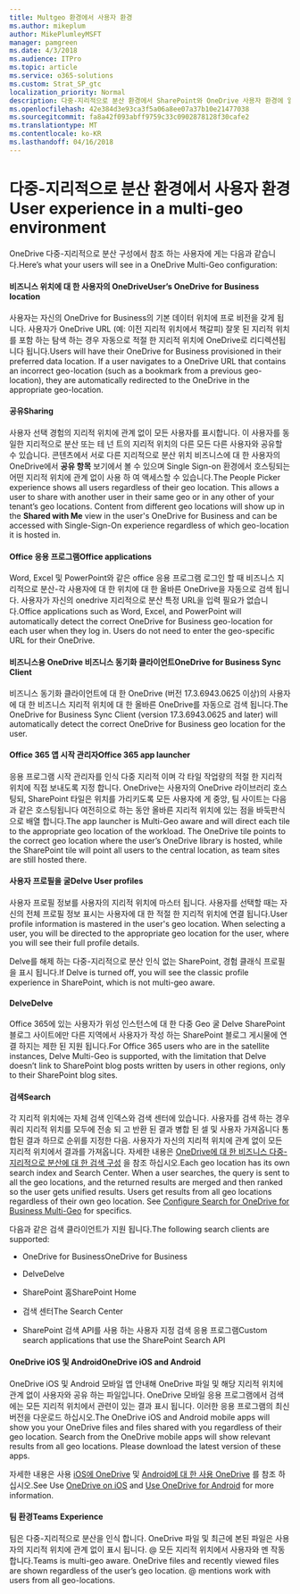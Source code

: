 ```yaml
---
title: Multgeo 환경에서 사용자 환경
ms.author: mikeplum
author: MikePlumleyMSFT
manager: pamgreen
ms.date: 4/3/2018
ms.audience: ITPro
ms.topic: article
ms.service: o365-solutions
ms.custom: Strat_SP_gtc
localization_priority: Normal
description: 다중-지리적으로 분산 환경에서 SharePoint와 OneDrive 사용자 환경에 알아봅니다.
ms.openlocfilehash: 42e384d3e93ca3f5a06a8ee07a37b10e21477038
ms.sourcegitcommit: fa8a42f093abff9759c33c0902878128f30cafe2
ms.translationtype: MT
ms.contentlocale: ko-KR
ms.lasthandoff: 04/16/2018
---
```

# <a name="user-experience-in-a-multi-geo-environment"></a><span data-ttu-id="a11f2-103">다중-지리적으로 분산 환경에서 사용자 환경</span><span class="sxs-lookup"><span data-stu-id="a11f2-103">User experience in a multi-geo environment</span></span>

<span data-ttu-id="a11f2-104">OneDrive 다중-지리적으로 분산 구성에서 참조 하는 사용자에 게는 다음과 같습니다.</span><span class="sxs-lookup"><span data-stu-id="a11f2-104">Here’s what your users will see in a OneDrive Multi-Geo configuration:</span></span>

#### <a name="users-onedrive-for-business-location"></a><span data-ttu-id="a11f2-105">비즈니스 위치에 대 한 사용자의 OneDrive</span><span class="sxs-lookup"><span data-stu-id="a11f2-105">User’s OneDrive for Business location</span></span>

<span data-ttu-id="a11f2-p101">사용자는 자신의 OneDrive for Business의 기본 데이터 위치에 프로 비전을 갖게 됩니다. 사용자가 OneDrive URL (예: 이전 지리적 위치에서 책갈피) 잘못 된 지리적 위치를 포함 하는 탐색 하는 경우 자동으로 적절 한 지리적 위치에 OneDrive로 리디렉션됩니다 됩니다.</span><span class="sxs-lookup"><span data-stu-id="a11f2-p101">Users will have their OneDrive for Business provisioned in their preferred data location. If a user navigates to a OneDrive URL that contains an incorrect geo-location (such as a bookmark from a previous geo-location), they are automatically redirected to the OneDrive in the appropriate geo-location.</span></span>

#### <a name="sharing"></a><span data-ttu-id="a11f2-108">공유</span><span class="sxs-lookup"><span data-stu-id="a11f2-108">Sharing</span></span>

<span data-ttu-id="a11f2-p102">사용자 선택 경험의 지리적 위치에 관계 없이 모든 사용자를 표시합니다. 이 사용자를 동일한 지리적으로 분산 또는 테 넌 트의 지리적 위치의 다른 모든 다른 사용자와 공유할 수 있습니다. 콘텐츠에서 서로 다른 지리적으로 분산 위치 비즈니스에 대 한 사용자의 OneDrive에서 **공유 항목** 보기에서 볼 수 있으며 Single Sign-on 환경에서 호스팅되는 어떤 지리적 위치에 관계 없이 사용 하 여 액세스할 수 있습니다.</span><span class="sxs-lookup"><span data-stu-id="a11f2-p102">The People Picker experience shows all users regardless of their geo location. This allows a user to share with another user in their same geo or in any other of your tenant’s geo locations. Content from different geo locations will show up in the **Shared with Me** view in the user's OneDrive for Business and can be accessed with Single-Sign-On experience regardless of which geo-location it is hosted in.</span></span>

#### <a name="office-applications"></a><span data-ttu-id="a11f2-112">Office 응용 프로그램</span><span class="sxs-lookup"><span data-stu-id="a11f2-112">Office applications</span></span>

<span data-ttu-id="a11f2-p103">Word, Excel 및 PowerPoint와 같은 office 응용 프로그램 로그인 할 때 비즈니스 지리적으로 분산-각 사용자에 대 한 위치에 대 한 올바른 OneDrive을 자동으로 검색 됩니다. 사용자가 자신의 onedrive 지리적으로 분산 특정 URL을 입력 필요가 없습니다.</span><span class="sxs-lookup"><span data-stu-id="a11f2-p103">Office applications such as Word, Excel, and PowerPoint will automatically detect the correct OneDrive for Business geo-location for each user when they log in. Users do not need to enter the geo-specific URL for their OneDrive.</span></span>

#### <a name="onedrive-for-business-sync-client"></a><span data-ttu-id="a11f2-115">비즈니스용 OneDrive 비즈니스 동기화 클라이언트</span><span class="sxs-lookup"><span data-stu-id="a11f2-115">OneDrive for Business Sync Client</span></span>

<span data-ttu-id="a11f2-116">비즈니스 동기화 클라이언트에 대 한 OneDrive (버전 17.3.6943.0625 이상)의 사용자에 대 한 비즈니스 지리적 위치에 대 한 올바른 OneDrive를 자동으로 검색 됩니다.</span><span class="sxs-lookup"><span data-stu-id="a11f2-116">The OneDrive for Business Sync Client (version 17.3.6943.0625 and later) will automatically detect the correct OneDrive for Business geo location for the user.</span></span>

#### <a name="office-365-app-launcher"></a><span data-ttu-id="a11f2-117">Office 365 앱 시작 관리자</span><span class="sxs-lookup"><span data-stu-id="a11f2-117">Office 365 app launcher</span></span>

<span data-ttu-id="a11f2-p104">응용 프로그램 시작 관리자를 인식 다중 지리적 이며 각 타일 작업량의 적절 한 지리적 위치에 직접 보내도록 지정 합니다. OneDrive는 사용자의 OneDrive 라이브러리 호스팅되, SharePoint 타일은 위치를 가리키도록 모든 사용자에 게 중앙, 팀 사이트는 다음과 같은 호스팅됩니다 여전히으로 하는 동안 올바른 지리적 위치에 있는 점을 바둑판식으로 배열 합니다.</span><span class="sxs-lookup"><span data-stu-id="a11f2-p104">The app launcher is Multi-Geo aware and will direct each tile to the appropriate geo location of the workload. The OneDrive tile points to the correct geo location where the user’s OneDrive library is hosted, while the SharePoint tile will point all users to the central location, as team sites are still hosted there.</span></span>

#### <a name="delve-user-profiles"></a><span data-ttu-id="a11f2-120">사용자 프로필을 굴</span><span class="sxs-lookup"><span data-stu-id="a11f2-120">Delve User profiles</span></span>

<span data-ttu-id="a11f2-p105">사용자 프로필 정보를 사용자의 지리적 위치에 마스터 됩니다. 사용자를 선택할 때는 자신의 전체 프로필 정보 표시는 사용자에 대 한 적절 한 지리적 위치에 연결 됩니다.</span><span class="sxs-lookup"><span data-stu-id="a11f2-p105">User profile information is mastered in the user's geo location. When selecting a user, you will be directed to the appropriate geo location for the user, where you will see their full profile details.</span></span>

<span data-ttu-id="a11f2-123">Delve를 해제 하는 다중-지리적으로 분산 인식 없는 SharePoint, 경험 클래식 프로필을 표시 됩니다.</span><span class="sxs-lookup"><span data-stu-id="a11f2-123">If Delve is turned off, you will see the classic profile experience in SharePoint, which is not multi-geo aware.</span></span>

#### <a name="delve"></a><span data-ttu-id="a11f2-124">Delve</span><span class="sxs-lookup"><span data-stu-id="a11f2-124">Delve</span></span>

<span data-ttu-id="a11f2-125">Office 365에 있는 사용자가 위성 인스턴스에 대 한 다중 Geo 굴 Delve SharePoint 블로그 사이트에만 다른 지역에서 사용자가 작성 하는 SharePoint 블로그 게시물에 연결 하지는 제한 된 지원 됩니다.</span><span class="sxs-lookup"><span data-stu-id="a11f2-125">For Office 365 users who are in the satellite instances, Delve Multi-Geo is supported, with the limitation that Delve doesn’t link to SharePoint blog posts written by users in other regions, only to their SharePoint blog sites.</span></span>

#### <a name="search"></a><span data-ttu-id="a11f2-126">검색</span><span class="sxs-lookup"><span data-stu-id="a11f2-126">Search</span></span>

<span data-ttu-id="a11f2-p106">각 지리적 위치에는 자체 검색 인덱스와 검색 센터에 있습니다. 사용자를 검색 하는 경우 쿼리 지리적 위치를 모두에 전송 되 고 반환 된 결과 병합 된 셀 및 사용자 가져옵니다 통합된 결과 하므로 순위를 지정한 다음. 사용자가 자신의 지리적 위치에 관계 없이 모든 지리적 위치에서 결과를 가져옵니다. 자세한 내용은 [OneDrive에 대 한 비즈니스 다중-지리적으로 분산에 대 한 검색 구성](configure-search-for-multi-geo.md) 을 참조 하십시오.</span><span class="sxs-lookup"><span data-stu-id="a11f2-p106">Each geo location has its own search index and Search Center. When a user searches, the query is sent to all the geo locations, and the returned results are merged and then ranked so the user gets unified results. Users get results from all geo locations regardless of their own geo location. See [Configure Search for OneDrive for Business Multi-Geo](configure-search-for-multi-geo.md) for specifics.</span></span>

<span data-ttu-id="a11f2-131">다음과 같은 검색 클라이언트가 지원 됩니다.</span><span class="sxs-lookup"><span data-stu-id="a11f2-131">The following search clients are supported:</span></span>

-   <span data-ttu-id="a11f2-132">OneDrive for Business</span><span class="sxs-lookup"><span data-stu-id="a11f2-132">OneDrive for Business</span></span>

-   <span data-ttu-id="a11f2-133">Delve</span><span class="sxs-lookup"><span data-stu-id="a11f2-133">Delve</span></span>

-   <span data-ttu-id="a11f2-134">SharePoint 홈</span><span class="sxs-lookup"><span data-stu-id="a11f2-134">SharePoint Home</span></span>

-   <span data-ttu-id="a11f2-135">검색 센터</span><span class="sxs-lookup"><span data-stu-id="a11f2-135">The Search Center</span></span>

-   <span data-ttu-id="a11f2-136">SharePoint 검색 API를 사용 하는 사용자 지정 검색 응용 프로그램</span><span class="sxs-lookup"><span data-stu-id="a11f2-136">Custom search applications that use the SharePoint Search API</span></span>

#### <a name="onedrive-ios-and-android"></a><span data-ttu-id="a11f2-137">OneDrive iOS 및 Android</span><span class="sxs-lookup"><span data-stu-id="a11f2-137">OneDrive iOS and Android</span></span> 

<span data-ttu-id="a11f2-p107">OneDrive iOS 및 Android 모바일 앱 안내해 OneDrive 파일 및 해당 지리적 위치에 관계 없이 사용자와 공유 하는 파일입니다. OneDrive 모바일 응용 프로그램에서 검색에는 모든 지리적 위치에서 관련이 있는 결과 표시 됩니다. 이러한 응용 프로그램의 최신 버전을 다운로드 하십시오.</span><span class="sxs-lookup"><span data-stu-id="a11f2-p107">The OneDrive iOS and Android mobile apps will show you your OneDrive files and files shared with you regardless of their geo location. Search from the OneDrive mobile apps will show relevant results from all geo locations. Please download the latest version of these apps.</span></span>

<span data-ttu-id="a11f2-141">자세한 내용은 사용 [iOS에 OneDrive](https://support.office.com/article/08d5c5b2-ccc6-40eb-a244-fe3597a3c247) 및 [Android에 대 한 사용 OneDrive](https://support.office.com/article/eee1d31c-792d-41d4-8132-f9621b39eb36) 를 참조 하십시오.</span><span class="sxs-lookup"><span data-stu-id="a11f2-141">See Use [OneDrive on iOS](https://support.office.com/article/08d5c5b2-ccc6-40eb-a244-fe3597a3c247) and [Use OneDrive for Android](https://support.office.com/article/eee1d31c-792d-41d4-8132-f9621b39eb36) for more information.</span></span>

#### <a name="teams-experience"></a><span data-ttu-id="a11f2-142">팀 환경</span><span class="sxs-lookup"><span data-stu-id="a11f2-142">Teams Experience</span></span>

<span data-ttu-id="a11f2-p108">팀은 다중-지리적으로 분산을 인식 합니다. OneDrive 파일 및 최근에 본된 파일은 사용자의 지리적 위치에 관계 없이 표시 됩니다. @ 모든 지리적 위치에서 사용자와 멘 작동 합니다.</span><span class="sxs-lookup"><span data-stu-id="a11f2-p108">Teams is multi-geo aware. OneDrive files and recently viewed files are shown regardless of the user’s geo location. @ mentions work with users from all geo-locations.</span></span>
